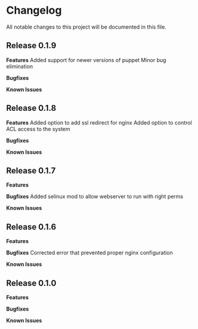 # Changelog

All notable changes to this project will be documented in this file.

## Release 0.1.9

**Features**
Added support for newer versions of puppet
Minor bug elimination

**Bugfixes**

**Known Issues**

## Release 0.1.8

**Features**
Added option to add ssl redirect for nginx
Added option to control ACL access to the system 

**Bugfixes**

**Known Issues**

## Release 0.1.7

**Features**

**Bugfixes**
Added selinux mod to allow webserver to run with right perms

**Known Issues**

## Release 0.1.6

**Features**

**Bugfixes**
Corrected error that prevented proper nginx configuration

**Known Issues**



## Release 0.1.0

**Features**

**Bugfixes**

**Known Issues**
